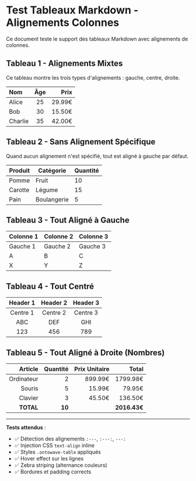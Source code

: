 # Test Tableaux Markdown - Alignements Colonnes

Ce document teste le support des tableaux Markdown avec alignements de colonnes.

## Tableau 1 - Alignements Mixtes

Ce tableau montre les trois types d'alignements : gauche, centre, droite.

| Nom | Âge | Prix |
|:---|:---:|---:|
| Alice | 25 | 29.99€ |
| Bob | 30 | 15.50€ |
| Charlie | 35 | 42.00€ |

## Tableau 2 - Sans Alignement Spécifique

Quand aucun alignement n'est spécifié, tout est aligné à gauche par défaut.

| Produit | Catégorie | Quantité |
|---------|-----------|----------|
| Pomme | Fruit | 10 |
| Carotte | Légume | 15 |
| Pain | Boulangerie | 5 |

## Tableau 3 - Tout Aligné à Gauche

| Colonne 1 | Colonne 2 | Colonne 3 |
|:----------|:----------|:----------|
| Gauche 1 | Gauche 2 | Gauche 3 |
| A | B | C |
| X | Y | Z |

## Tableau 4 - Tout Centré

| Header 1 | Header 2 | Header 3 |
|:--------:|:--------:|:--------:|
| Centre 1 | Centre 2 | Centre 3 |
| ABC | DEF | GHI |
| 123 | 456 | 789 |

## Tableau 5 - Tout Aligné à Droite (Nombres)

| Article | Quantité | Prix Unitaire | Total |
|--------:|---------:|--------------:|------:|
| Ordinateur | 2 | 899.99€ | 1799.98€ |
| Souris | 5 | 15.99€ | 79.95€ |
| Clavier | 3 | 45.50€ | 136.50€ |
| **TOTAL** | **10** | | **2016.43€** |

---

**Tests attendus** :
- ✅ Détection des alignements `:---`, `:---:`, `---:`
- ✅ Injection CSS `text-align` inline
- ✅ Styles `.ontowave-table` appliqués
- ✅ Hover effect sur les lignes
- ✅ Zebra striping (alternance couleurs)
- ✅ Bordures et padding corrects

